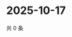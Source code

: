 # 2025-10-17

共 0 条

<!-- BEGIN ZHIHUQUESTIONS -->
<!-- 最后更新时间 Fri Oct 17 2025 17:13:03 GMT+0800 (China Standard Time) -->

<!-- END ZHIHUQUESTIONS -->
